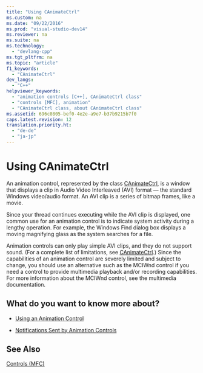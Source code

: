 ```yaml
---
title: "Using CAnimateCtrl"
ms.custom: na
ms.date: "09/22/2016"
ms.prod: "visual-studio-dev14"
ms.reviewer: na
ms.suite: na
ms.technology: 
  - "devlang-cpp"
ms.tgt_pltfrm: na
ms.topic: "article"
f1_keywords: 
  - "CAnimateCtrl"
dev_langs: 
  - "C++"
helpviewer_keywords: 
  - "animation controls [C++], CAnimateCtrl class"
  - "controls [MFC], animation"
  - "CAnimateCtrl class, about CAnimateCtrl class"
ms.assetid: 696c0805-bef0-4e2e-a9e7-b37b9215b7f0
caps.latest.revision: 12
translation.priority.ht: 
  - "de-de"
  - "ja-jp"
---
```

# Using CAnimateCtrl
An animation control, represented by the class [CAnimateCtrl](../vs140/canimatectrl-class.md), is a window that displays a clip in Audio Video Interleaved (AVI) format — the standard Windows video/audio format. An AVI clip is a series of bitmap frames, like a movie.  
  
 Since your thread continues executing while the AVI clip is displayed, one common use for an animation control is to indicate system activity during a lengthy operation. For example, the Windows Find dialog box displays a moving magnifying glass as the system searches for a file.  
  
 Animation controls can only play simple AVI clips, and they do not support sound. (For a complete list of limitations, see [CAnimateCtrl](../vs140/canimatectrl-class.md).) Since the capabilities of an animation control are severely limited and subject to change, you should use an alternative such as the MCIWnd control if you need a control to provide multimedia playback and/or recording capabilities. For more information about the MCIWnd control, see the multimedia documentation.  
  
## What do you want to know more about?  
  
-   [Using an Animation Control](../vs140/using-an-animation-control.md)  
  
-   [Notifications Sent by Animation Controls](../vs140/notifications-sent-by-animation-controls.md)  
  
## See Also  
 [Controls (MFC)](../vs140/controls--mfc-.md)